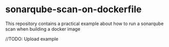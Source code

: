 # sonarqube-scan-on-dockerfile
This repository contains a practical example about how to run a sonarqube scan when building a docker image

//TODO: Upload example
